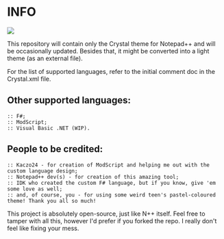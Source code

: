 # INFO

![](https://github.com/wiktornowicki/crystal_npp/blob/master/crystal_bg.png)

This repository will contain only the Crystal theme for Notepad++ and will be occasionally updated. Besides that, it might be converted into a light theme (as an external file).

For the list of supported languages, refer to the initial comment doc in the Crystal.xml file.

## Other supported languages:
	:: F#;
	:: ModScript;
	:: Visual Basic .NET (WIP).

## People to be credited:
	:: Kaczo24 - for creation of ModScript and helping me out with the custom language design;
	:: Notepad++ dev(s) - for creation of this amazing tool;
	:: IDK who created the custom F# language, but if you know, give 'em some love as well;
	:: and, of course, you - for using some weird teen's pastel-coloured theme! Thank you all so much!
	
This project is absolutely open-source, just like N++ itself. Feel free to tamper with all this, however I'd prefer if you forked the repo. I really don't feel like fixing your mess.

